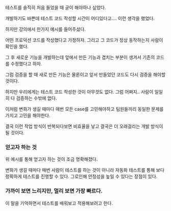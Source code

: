 테스트를 솔직히 처음 들었을 때 굳이 해야하나 싶었다.

개발하기도 바쁜데 테스트 코드 작성할 시간이 어디있다고.... 이런 생각을 했었다.

하지만 강의에서 한가지 예시를 들어주셨다.

어떤 프로덕션 코드를 작성했다고 가정하자. 그리고 그 코드가 정상 동작하는지 사람이 확인을 했다.

그 후 새로운 기능을 개발하는데 앞에서 만든 기능과 겹치는 부분이 생겨서 기존의 코드를 수정했다고 하자.

그럼 검증을 할 때 새로 만든 기능은 물론이고 앞서 만들었던 코드도 다시 검증을 해야할 것이다.

하지만 우리에게는 테스트 코드 작성한 것이 아무것도 없다. 그럼 어쩌지.. 사람이 일일히 다 검증하는 수밖에 없다.

이처럼 변화가 생길 때마다 매번 모든 case를 고민해야하고 팀원들끼리 동일한 문제를 가지고 고민을 해야한다.

결국 이런 작업 방식이 반복되다보면 비효율을 낳고 결국은 더 오래걸리는 개발 방식이 될 것이다.

### 얻고자 하는 것

위 예시를 통해 얻고자 하는 것이 조금 명확해졌다.

변화가 생길 때마다 매번 사람이 테스트를 하는 것이 아니라 자동화 테스트를 통해 보다 정확하게 테스트를 진행할 수 있다. 그로인해 안정성을 높일 수 있다는 장점이 있다.

### 가까이 보면 느리지만, 멀리 보면 가장 빠르다.

이 말을 기억하면서 테스트를 배워보고 적용해보려고 한다.
